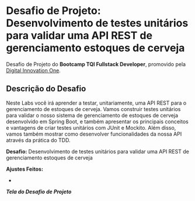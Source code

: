 # Desafio de Projeto: Desenvolvimento de testes unitários para validar uma API REST de gerenciamento estoques de cerveja

Desafio de Projeto do **Bootcamp  TQI Fullstack Developer**, promovido pela [Digital Innovation One](https://www.dio.me).

## Descrição do Desafio

Neste Labs você irá aprender a testar, unitariamente, uma API REST para o gerenciamento de estoques de cerveja. Vamos construir testes unitários para validar o nosso sistema de gerenciamento de estoques de cerveja desenvolvido em Spring Boot, e também apresentar os principais conceitos e vantagens de criar testes unitários com JUnit e Mockito. Além disso, vamos também mostrar como desenvolver funcionalidades da nossa API através da prática do TDD.

**Desafio:** Desenvolvimento de testes unitários para validar uma API REST de gerenciamento estoques de cerveja



**Ajustes Feitos:**

* 

***Tela do Desafio de Projeto***







